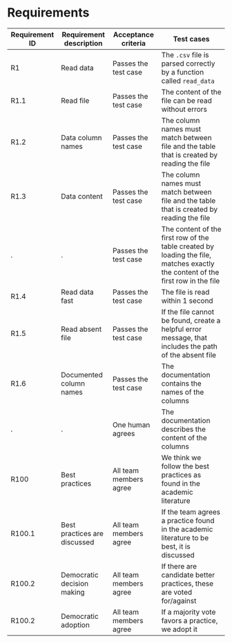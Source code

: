 # Requirements

<!-- markdownlint-disable MD013 --><!-- Tables cannot be split up over lines, hence will break 80 characters per line -->

Requirement ID|Requirement description     |Acceptance criteria   |Test cases
--------------|----------------------------|----------------------|-------------------------------------------------------------------------------------------------------------------------------
R1            |Read data                   |Passes the test case  |The `.csv` file is parsed correctly by a function called `read_data`
R1.1          |Read file                   |Passes the test case  |The content of the file can be read without errors
R1.2          |Data column names           |Passes the test case  |The column names must match between file and the table that is created by reading the file
R1.3          |Data content                |Passes the test case  |The column names must match between file and the table that is created by reading the file
.             |.                           |Passes the test case  |The content of the first row of the table created by loading the file, matches exactly the content of the first row in the file
R1.4          |Read data fast              |Passes the test case  |The file is read within 1 second
R1.5          |Read absent file            |Passes the test case  |If the file cannot be found, create a helpful error message, that includes the path of the absent file
R1.6          |Documented column names     |Passes the test case  |The documentation contains the names of the columns
.             |.                           |One human agrees      |The documentation describes the content of the columns
R100          |Best practices              |All team members agree|We think we follow the best practices as found in the academic literature
R100.1        |Best practices are discussed|All team members agree|If the team agrees a practice found in the academic literature to be best, it is discussed
R100.2        |Democratic decision making  |All team members agree|If there are candidate better practices, these are voted for/against
R100.2        |Democratic adoption         |All team members agree|If a majority vote favors a practice, we adopt it
    
<!-- markdownlint-enable MD013 -->

